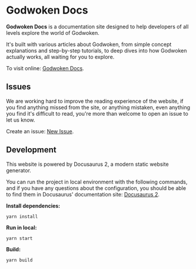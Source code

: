 # Godwoken Docs

**Godwoken Docs** is a documentation site designed to help developers of all levels explore the world of Godwoken. 

It's built with various articles about Godwoken, from simple concept explanations and step-by-step tutorials, to deep dives into how Godwoken actually works, all waiting for you to explore.

To visit online: [Godwoken Docs](https://docs.godwoken.io).

## Issues

We are working hard to improve the reading experience of the website, if you find anything missed from the site, or anything mistaken, even anything you find it's difficult to read, you're more than welcome to open an issue to let us know.

Create an issue: [New Issue](https://github.com/godwokenrises/godwoken-doc/issues/new).

## Development

This website is powered by Docusaurus 2, a modern static website generator. 

You can run the project in local environment with the following commands, and if you have any questions about the configuration, you should be able to find them in Docusaurus' documentation site: [Docusaurus 2](https://docusaurus.io/).

**Install dependencies:**
```shell
yarn install
```

**Run in local:**
```shell
yarn start
```

**Build:**
```shell
yarn build
```
